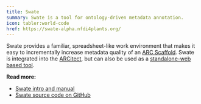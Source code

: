 ```yaml
---
title: Swate
summary: Swate is a tool for ontology-driven metadata annotation.
icon: tabler:world-code
href: https://swate-alpha.nfdi4plants.org/
---
```


Swate provides a familiar, spreadsheet-like work environment that makes it easy to incrementally increase metadata quality of an [ARC Scaffold](https://arc-rdm.org/details/arc-representation/#arc-scaffold).
Swate is integrated into the [ARCitect](#arcitect), but can also be used as a [standalone-web based tool](https://swate-alpha.nfdi4plants.org/).

**Read more:**
- [Swate intro and manual](https://www.nfdi4plants.de/nfdi4plants.knowledgebase/swate/)
- [Swate source code on GitHub](https://github.com/nfdi4plants/Swate)